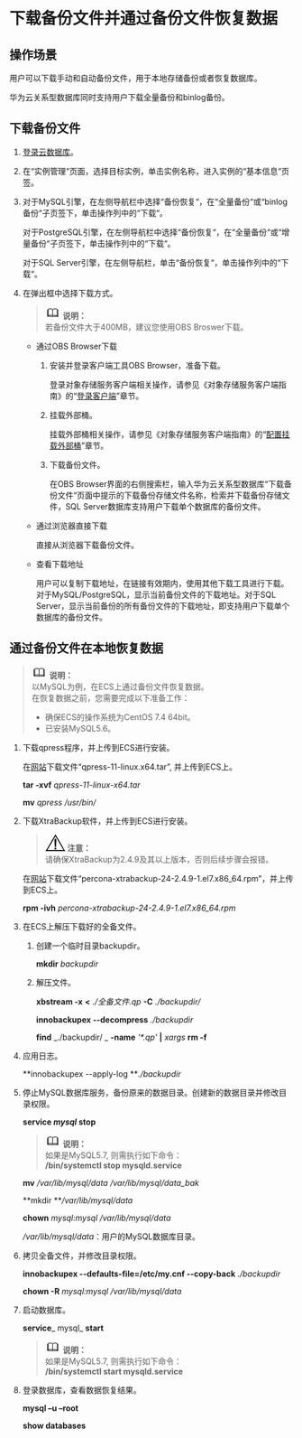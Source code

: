 # 下载备份文件并通过备份文件恢复数据<a name="zh-cn_topic_0044703401"></a>

## 操作场景<a name="sb7b1b629a51e4229a30150ae0d342811"></a>

用户可以下载手动和自动备份文件，用于本地存储备份或者恢复数据库。

华为云关系型数据库同时支持用户下载全量备份和binlog备份。

## 下载备份文件<a name="s1027b40d47e1414cb6ec709192ea8531"></a>

1.  [登录云数据库](https://support.huaweicloud.com/qs-rds/rds_login.html)。
2.  在“实例管理“页面，选择目标实例，单击实例名称，进入实例的“基本信息“页签。
3.  对于MySQL引擎，在左侧导航栏中选择“备份恢复“，在“全量备份“或“binlog备份“子页签下，单击操作列中的“下载“。

    对于PostgreSQL引擎，在左侧导航栏中选择“备份恢复“，在“全量备份“或“增量备份“子页签下，单击操作列中的“下载“。

    对于SQL Server引擎，在左侧导航栏，单击“备份恢复“，单击操作列中的“下载“。

4.  在弹出框中选择下载方式。

    >![](public_sys-resources/icon-note.gif) **说明：**   
    >若备份文件大于400MB，建议您使用OBS Broswer下载。  

    -   通过OBS Browser下载
        1.  安装并登录客户端工具OBS Browser，准备下载。

            登录对象存储服务客户端相关操作，请参见《对象存储服务客户端指南》的“[登录客户端](https://support.huaweicloud.com/clientogw-obs/zh-cn_topic_0045829058.html)”章节。

        2.  挂载外部桶。

            挂载外部桶相关操作，请参见《对象存储服务客户端指南》的“[配置挂载外部桶](https://support.huaweicloud.com/clientogw-obs/zh-cn_topic_0045829133.html)”章节。

        3.  下载备份文件。

            在OBS Browser界面的右侧搜索栏，输入华为云关系型数据库“下载备份文件“页面中提示的下载备份存储文件名称，检索并下载备份存储文件，SQL Server数据库支持用户下载单个数据库的备份文件。


    -   通过浏览器直接下载

        直接从浏览器下载备份文件。

    -   查看下载地址

        用户可以复制下载地址，在链接有效期内，使用其他下载工具进行下载。对于MySQL/PostgreSQL，显示当前备份文件的下载地址。对于SQL Server，显示当前备份的所有备份文件的下载地址，即支持用户下载单个数据库的备份文件。



## 通过备份文件在本地恢复数据<a name="section19493181515310"></a>

>![](public_sys-resources/icon-note.gif) **说明：**   
>以MySQL为例，在ECS上通过备份文件恢复数据。  
>在恢复数据之前，您需要完成以下准备工作：  
>-   确保ECS的操作系统为CentOS 7.4 64bit。  
>-   已安装MySQL5.6。  

1.  下载qpress程序，并上传到ECS进行安装。

    在[网站](http://www.quicklz.com)下载文件“qpress-11-linux.x64.tar”, 并上传到ECS上。

    **tar -xvf** _qpress-11-linux-x64.tar_

    **mv** _qpress /usr/bin/_

2.  下载XtraBackup软件，并上传到ECS进行安装。

    >![](public_sys-resources/icon-notice.gif) **注意：**   
    >请确保XtraBackup为2.4.9及其以上版本，否则后续步骤会报错。  

    在[网站](https://www.percona.com/downloads/XtraBackup/LATEST/)下载文件“percona-xtrabackup-24-2.4.9-1.el7.x86\_64.rpm”，并上传到ECS上。

    **rpm -ivh** _percona-xtrabackup-24-2.4.9-1.el7.x86\_64.rpm_

3.  在ECS上解压下载好的全备文件。
    1.  创建一个临时目录backupdir。

        **mkdir** _backupdir_

    2.  解压文件。

        **xbstream  -x** **<** _./全备文件.qp_ **-C** _./backupdir/_

        **innobackupex  --decompress** _./backupdir_

        **find** _./backupdir/ _ **-name** _'\*.qp'_ **|** _xargs_ **rm -f**


4.  应用日志。

    **innobackupex --apply-log **_./backupdir_

5.  停止MySQL数据库服务，备份原来的数据目录。创建新的数据目录并修改目录权限。

    **service **_mysql_** stop**

    >![](public_sys-resources/icon-note.gif) **说明：**   
    >如果是MySQL5.7, 则需执行如下命令：  
    >**/bin/systemctl stop  mysqld.service**  

    **mv** _/var/lib/mysql/data /var/lib/mysql/data\_bak_

    **mkdir **_/var/lib/mysql/data_

    **chown** _mysql:mysql /var/lib/mysql/data_

    _/var/lib/mysql/data_：用户的MySQL数据库目录。

6.  拷贝全备文件，并修改目录权限。

    **innobackupex --defaults-file=/etc/my.cnf --copy-back** _./backupdir_

    **chown -R** _mysql:mysql /var/lib/mysql/data_

7.  启动数据库。

    **service**_ mysql_ **start**

    >![](public_sys-resources/icon-note.gif) **说明：**   
    >如果是MySQL5.7, 则需执行如下命令：  
    >**/bin/systemctl start  mysqld.service**  

8.  登录数据库，查看数据恢复结果。

    **mysql –u –root**

    **show databases**


